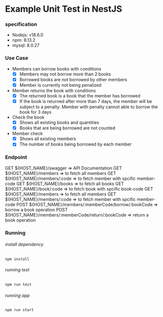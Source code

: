 # Example Unit Test in NestJS

### specification
<ul>
    <li>Nodejs: v18.6.0
    <li>npm: 8.13.2
    <li>mysql: 8.0.27
</ul>

### Use Case
- Members can borrow books with conditions
    - [X]  Members may not borrow more than 2 books
    - [X]  Borrowed books are not borrowed by other members
    - [X]  Member is currently not being penalized
- Member returns the book with conditions
    - [X]  The returned book is a book that the member has borrowed
    - [X]  If the book is returned after more than 7 days, the member will be subject to a penalty. Member with penalty cannot able to borrow the book for 3 days
- Check the book
    - [X]  Shows all existing books and quantities
    - [X]  Books that are being borrowed are not counted
- Member check
    - [X]  Shows all existing members
    - [X]  The number of books being borrowed by each member

### Endpoint
GET   ${HOST_NAME}/swagger                                    => API Documentation
GET   ${HOST_NAME}/members                                    => to fetch all members
GET   ${HOST_NAME}/members/:code                              => to fetch member with spcific member-code
GET   ${HOST_NAME}/books                                      => to fetch all books
GET   ${HOST_NAME}/book/:code                                 => to fetch book with spcific book-code
GET   ${HOST_NAME}/members                                    => to fetch all members
GET   ${HOST_NAME}/members/:code                              => to fetch member with spcific member-code
POST  ${HOST_NAME}/members/:memberCode/borrow/:bookCode       => borrow a book operation
POST  ${HOST_NAME}/members/:memberCode/return/:bookCode       => return a book operation
### Running
<h6><i>install dependency</i></h6>
<code>npm install</code>

<h6><i>running test</i></h6>
<code>npm run test</code>

<h6><i>running app</i></h6>
<code>npm run start</code>